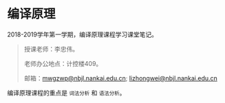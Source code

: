 # 编译原理

2018-2019学年第一学期，编译原理课程学习课堂笔记。

> 授课老师：李忠伟。
>
> 老师办公地点：计控楼409。
>
> 邮箱：mwgzwp@nbjl.nankai.edu.cn; lizhongwei@nbjl.nankai.edu.cn

编译原理课程的重点是 `词法分析` 和 `语法分析`。
